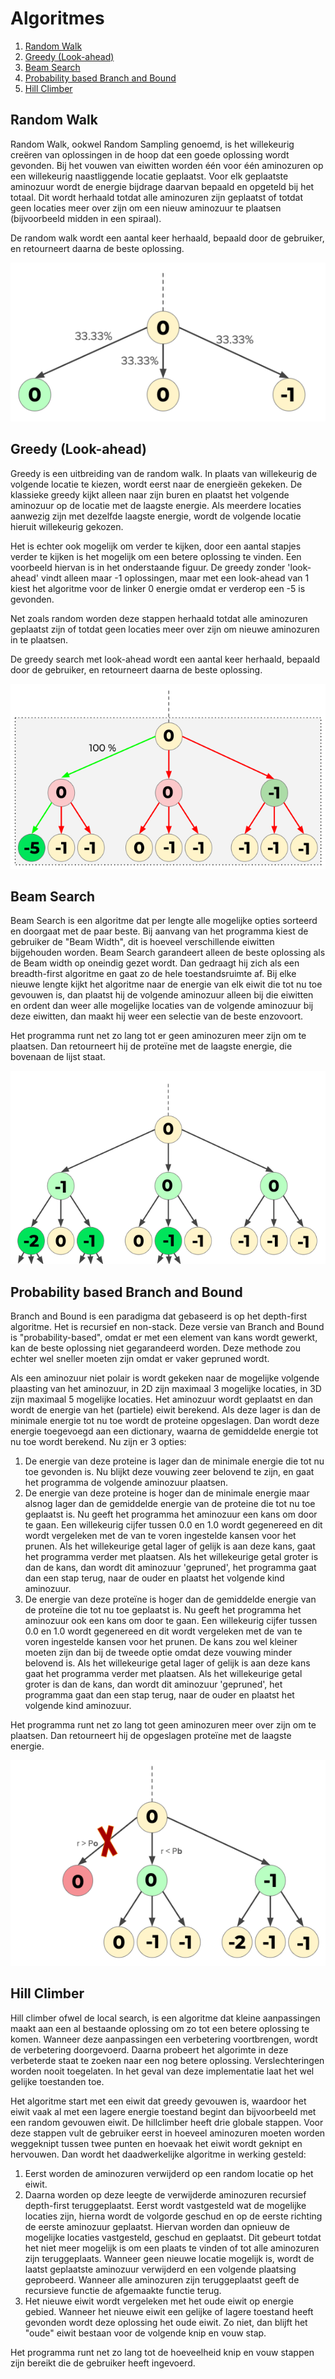 # Algoritmes

1. [Random Walk](#random-walk)
2. [Greedy (Look-ahead)](#greedy-look-ahead)
3. [Beam Search](#beam-search)
4. [Probability based Branch and Bound](#probability-based-branch-and-bound)
5. [Hill Climber](#hill-climber)


## **Random Walk**<a name="Randomwalk"></a>

Random Walk, ookwel Random Sampling genoemd, is het willekeurig creëren van oplossingen in de hoop dat een goede oplossing wordt gevonden. Bij het vouwen van eiwitten worden één voor één aminozuren op een willekeurig naastliggende locatie geplaatst. Voor elk geplaatste aminozuur wordt de energie bijdrage daarvan bepaald en opgeteld bij het totaal. Dit wordt herhaald totdat alle aminozuren zijn geplaatst of totdat geen locaties meer over zijn om een nieuw aminozuur te plaatsen (bijvoorbeeld midden in een spiraal).

De random walk wordt een aantal keer herhaald, bepaald door de gebruiker, en retourneert daarna de beste oplossing.

![Random Walk](assets/README-0e88c2fc.png)

## **Greedy (Look-ahead)**<a name="Greedy"></a>

Greedy is een uitbreiding van de random walk. In plaats van willekeurig de volgende locatie te kiezen, wordt eerst naar de energieën gekeken. De klassieke greedy kijkt alleen naar zijn buren en plaatst het volgende aminozuur op de locatie met de laagste energie. Als meerdere locaties aanwezig zijn met dezelfde laagste energie, wordt de volgende locatie hieruit willekeurig gekozen.

Het is echter ook mogelijk om verder te kijken, door een aantal stapjes verder te kijken is het mogelijk om een betere oplossing te vinden. Een voorbeeld hiervan is in het onderstaande figuur. De greedy zonder 'look-ahead' vindt alleen maar -1 oplossingen, maar met een look-ahead van 1 kiest het algoritme voor de linker 0 energie omdat er verderop een -5 is gevonden.

Net zoals random worden deze stappen herhaald totdat alle aminozuren geplaatst zijn of totdat geen locaties meer over zijn om nieuwe aminozuren in te plaatsen.

De greedy search met look-ahead wordt een aantal keer herhaald, bepaald door de gebruiker, en retourneert daarna de beste oplossing.

![Greedy Lookahead](assets/README-73a621af.png)

## **Beam Search**<a name="Beam"></a>

Beam Search is een algoritme dat per lengte alle mogelijke opties sorteerd en doorgaat met de paar beste. Bij aanvang van het programma kiest de gebruiker de "Beam Width", dit is hoeveel verschillende eiwitten bijgehouden worden. Beam Search garandeert alleen de beste oplossing als de Beam width op oneindig gezet wordt. Dan gedraagt hij zich als een breadth-first algoritme en gaat zo de hele toestandsruimte af. Bij elke nieuwe lengte kijkt het algoritme naar de energie van elk eiwit die tot nu toe gevouwen is, dan plaatst hij de volgende aminozuur alleen bij die eiwitten en ordent dan weer alle mogelijke locaties van de volgende aminozuur bij deze eiwitten, dan maakt hij weer een selectie van de beste enzovoort.

Het programma runt net zo lang tot er geen aminozuren meer zijn om te plaatsen. Dan retourneert hij de proteïne met de laagste energie, die bovenaan de lijst staat.

![Beam Search](assets/README-25a489a1.png)

## **Probability based Branch and Bound**<a name="BranchnBound"></a>

Branch and Bound is een paradigma dat gebaseerd is op het depth-first algoritme. Het is recursief en non-stack. Deze versie van Branch and Bound is "probability-based", omdat er met een element van kans wordt gewerkt, kan de beste oplossing niet gegarandeerd worden. Deze methode zou echter wel sneller moeten zijn omdat er vaker gepruned wordt.

Als een aminozuur niet polair is wordt gekeken naar de mogelijke volgende plaasting van het aminozuur, in 2D zijn maximaal 3 mogelijke locaties, in 3D zijn maximaal 5 mogelijke locaties. Het aminozuur wordt geplaatst en dan wordt de energie van het (partiele) eiwit berekend. Als deze lager is dan de minimale energie tot nu toe wordt de proteine opgeslagen. Dan wordt deze energie toegevoegd aan een dictionary, waarna de gemiddelde energie tot nu toe wordt berekend. Nu zijn er 3 opties:

1. De energie van deze proteine is lager dan de minimale energie die tot nu toe gevonden is. Nu blijkt deze vouwing zeer belovend te zijn, en gaat het programma de volgende aminozuur plaatsen.
2. De energie van deze proteine is hoger dan de minimale energie maar alsnog lager dan de gemiddelde energie van de proteine die tot nu toe geplaatst is. Nu geeft het programma het aminozuur een kans om door te gaan. Een willekeurig cijfer tussen 0.0 en 1.0 wordt gegenereed en dit wordt vergeleken met de van te voren ingestelde kansen voor het prunen. Als het willekeurige getal lager of gelijk is aan deze kans, gaat het programma verder met plaatsen. Als het willekeurige getal groter is dan de kans, dan wordt dit aminozuur 'gepruned', het programma gaat dan een stap terug, naar de ouder en plaatst het volgende kind aminozuur.
3. De energie van deze proteïne is hoger dan de gemiddelde energie van de proteïne die tot nu toe geplaatst is. Nu geeft het programma het aminozuur ook een kans om door te gaan. Een willekeurig cijfer tussen 0.0 en 1.0 wordt gegenereed en dit wordt vergeleken met de van te voren ingestelde kansen voor het prunen. De kans zou wel kleiner moeten zijn dan bij de tweede optie omdat deze vouwing minder belovend is. Als het willekeurige getal lager of gelijk is aan deze kans  gaat het programma verder met plaatsen. Als het willekeurige getal groter is dan de kans, dan wordt dit aminozuur 'gepruned', het programma gaat dan een stap terug, naar de ouder en plaatst het volgende kind aminozuur.

Het programma runt net zo lang tot geen aminozuren meer over zijn om te plaatsen. Dan retourneert hij de opgeslagen proteïne met de laagste energie.

![Branch n Bound](assets/README-886c390f.png)

## **Hill Climber**<a name="Hillclimber"></a>

Hill climber ofwel de local search, is een algoritme dat kleine aanpassingen maakt aan een al bestaande oplossing om zo tot een betere oplossing te komen. Wanneer deze aanpassingen een verbetering voortbrengen, wordt de verbetering doorgevoerd. Daarna probeert het algorimte in deze verbeterde staat te zoeken naar een nog betere oplossing. Verslechteringen worden nooit toegelaten. In het geval van deze implementatie laat het wel gelijke toestanden toe.

Het algoritme start met een eiwit dat greedy gevouwen is, waardoor het eiwit vaak al met een lagere energie toestand begint dan bijvoorbeeld met een random gevouwen eiwit. De hillclimber heeft drie globale stappen. Voor deze stappen vult de gebruiker eerst in hoeveel aminozuren moeten worden weggeknipt tussen twee punten en hoevaak het eiwit wordt geknipt en hervouwen. Dan wordt het daadwerkelijke algoritme in werking gesteld:

1. Eerst worden de aminozuren verwijderd op een random locatie op het eiwit.
2. Daarna worden op deze leegte de verwijderde aminozuren recursief depth-first teruggeplaatst. Eerst wordt vastgesteld wat de mogelijke locaties zijn, hierna wordt de volgorde geschud en op de eerste richting de eerste aminozuur geplaatst. Hiervan worden dan opnieuw de mogelijke locaties vastgesteld, geschud en geplaatst. Dit gebeurt totdat het niet meer mogelijk is om een plaats te vinden of tot alle aminozuren zijn teruggeplaats. Wanneer geen nieuwe locatie mogelijk is, wordt de laatst geplaatste aminozuur verwijderd en een volgende plaatsing geprobeerd. Wanneer alle aminozuren zijn teruggeplaatst geeft de recursieve functie de afgemaakte functie terug.
3. Het nieuwe eiwit wordt vergeleken met het oude eiwit op energie gebied. Wanneer het nieuwe eiwit een gelijke of lagere toestand heeft gevonden wordt deze oplossing het oude eiwit. Zo niet, dan blijft het "oude" eiwit bestaan voor de volgende knip en vouw stap. 

Het programma runt net zo lang tot de hoeveelheid knip en vouw stappen zijn bereikt die de gebruiker heeft ingevoerd.
